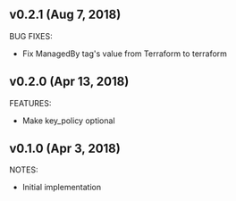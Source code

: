 ## v0.2.1 (Aug 7, 2018)

BUG FIXES:

* Fix ManagedBy tag's value from Terraform to terraform

## v0.2.0 (Apr 13, 2018)

FEATURES:

* Make key_policy optional

## v0.1.0 (Apr 3, 2018)

NOTES:

* Initial implementation
